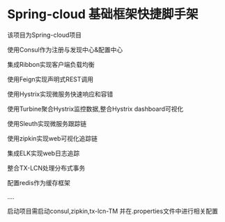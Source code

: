 # Spring-cloud 基础框架快捷脚手架

该项目为Spring-cloud项目

使用Consul作为注册与发现中心&配置中心

集成Ribbon实现客户端负载均衡

使用Feign实现声明式REST调用

使用Hystrix实现微服务快速响应和容错

使用Turbine聚合Hystrix监控数据,整合Hystrix dashboard可视化

使用Sleuth实现微服务跟踪链

使用zipkin实现web可视化追踪链

集成ELK实现web日志追踪

整合TX-LCN处理分布式事务

配置redis作为缓存框架


....

启动项目需启动consul,zipkin,tx-lcn-TM 并在.properties文件中进行相关配置
